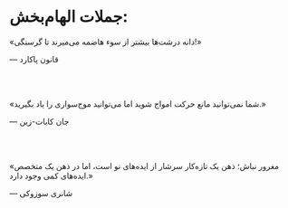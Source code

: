 # جملات الهام‌بخش:

«دانه درشت‌ها بیشتر از سوء هاضمه می‌میرند تا گرسنگی!» 

— قانون پاکارد

<br/><br/>

«شما نمی‌توانید مانع حرکت امواج شوید اما می‌توانید موج‌سواری را یاد بگیرید.» 

— جان کابات-زین

<br/><br/>

«مغرور نباش؛ ذهن یک تازه‌کار سرشار از ایده‌های نو است، اما در ذهن یک متخصص ایده‌های کمی وجود دارد.»

— شانری سوزوکی